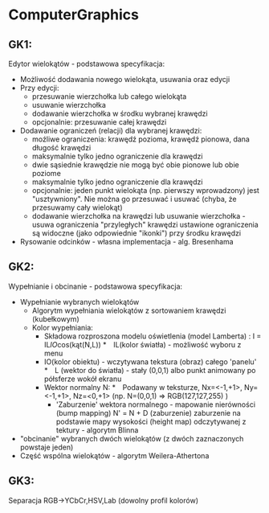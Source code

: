 # ComputerGraphics

## GK1:
Edytor wielokątów - podstawowa specyfikacja:

* Możliwość dodawania nowego wielokąta, usuwania oraz edycji
* Przy edycji:
  * przesuwanie wierzchołka lub całego wielokąta
  * usuwanie wierzchołka
  * dodawanie wierzchołka w środku wybranej krawędzi
  * opcjonalnie: przesuwanie całej krawędzi
* Dodawanie ograniczeń (relacji) dla wybranej krawędzi:
   * moźliwe ograniczenia: krawędź pozioma, krawędź pionowa, dana długość krawędzi
   * maksymalnie tylko jedno ograniczenie dla krawędzi
   * dwie sąsiednie krawędzie nie mogą być obie pionowe lub obie poziome
   * maksymalnie tylko jedno ograniczenie dla krawędzi
   * opcjonalnie: jeden punkt wielokąta (np. pierwszy wprowadzony) jest "usztywniony". Nie można go przesuwać i usuwać (chyba, że przesuwamy cały wielokąt)
   * dodawanie wierzchołka na krawędzi lub usuwanie wierzchołka - usuwa ograniczenia "przyległych" krawędzi
    ustawione ograniczenia są widoczne (jako odpowiednie "ikonki") przy środku krawędzi
* Rysowanie odcinków - własna implementacja - alg. Bresenhama

## GK2:
Wypełnianie i obcinanie - podstawowa specyfikacja:

* Wypełnianie wybranych wielokątów
  * Algorytm wypełniania wielokątów z sortowaniem krawędzi (kubełkowym)
  * Kolor wypełniania:
    * Składowa rozproszona modelu oświetlenia (model Lamberta) : I = IL*IO*cos(kąt(N,L))
    * IL(kolor światła) - możliwość wyboru z menu
    * IO(kolor obiektu) - wczytywana tekstura (obraz) całego 'panelu'
    * L (wektor do światła) - stały (0,0,1) albo punkt animowany po półsferze wokół ekranu
    * Wektor normalny N:
      * Podawany w teksturze, Nx=<-1,+1>, Ny=<-1,+1>, Nz=<0,+1> (np. N=(0,0,1) => RGB(127,127,255) )
      * 'Zaburzenie' wektora normalnego - mapowanie nierówności (bump mapping) N' = N + D (zaburzenie)
    zaburzenie na podstawie mapy wysokości (height map) odczytywanej z tektury - algorytm Blinna
* "obcinanie" wybranych dwóch wielokątów (z dwóch zaznaczonych powstaje jeden)
 * Część wspólna wielokątów - algorytm Weilera-Athertona

## GK3:
Separacja RGB->YCbCr,HSV,Lab (dowolny profil kolorów)
